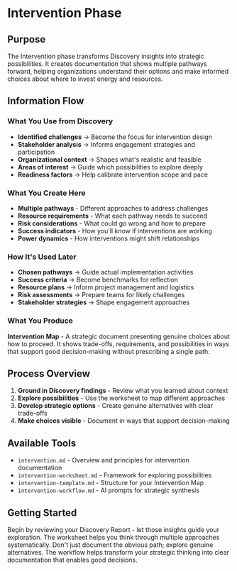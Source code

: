 # Intervention Phase

## Purpose
The Intervention phase transforms Discovery insights into strategic possibilities. It creates documentation that shows multiple pathways forward, helping organizations understand their options and make informed choices about where to invest energy and resources.

## Information Flow

### What You Use from Discovery
- **Identified challenges** → Become the focus for intervention design
- **Stakeholder analysis** → Informs engagement strategies and participation
- **Organizational context** → Shapes what's realistic and feasible
- **Areas of interest** → Guide which possibilities to explore deeply
- **Readiness factors** → Help calibrate intervention scope and pace

### What You Create Here
- **Multiple pathways** - Different approaches to address challenges
- **Resource requirements** - What each pathway needs to succeed
- **Risk considerations** - What could go wrong and how to prepare
- **Success indicators** - How you'll know if interventions are working
- **Power dynamics** - How interventions might shift relationships

### How It's Used Later
- **Chosen pathways** → Guide actual implementation activities
- **Success criteria** → Become benchmarks for reflection
- **Resource plans** → Inform project management and logistics
- **Risk assessments** → Prepare teams for likely challenges
- **Stakeholder strategies** → Shape engagement approaches

### What You Produce
**Intervention Map** - A strategic document presenting genuine choices about how to proceed. It shows trade-offs, requirements, and possibilities in ways that support good decision-making without prescribing a single path.

## Process Overview
1. **Ground in Discovery findings** - Review what you learned about context
2. **Explore possibilities** - Use the worksheet to map different approaches
3. **Develop strategic options** - Create genuine alternatives with clear trade-offs
4. **Make choices visible** - Document in ways that support decision-making

## Available Tools
- `intervention.md` - Overview and principles for intervention documentation
- `intervention-worksheet.md` - Framework for exploring possibilities
- `intervention-template.md` - Structure for your Intervention Map
- `intervention-workflow.md` - AI prompts for strategic synthesis

## Getting Started
Begin by reviewing your Discovery Report - let those insights guide your exploration. The worksheet helps you think through multiple approaches systematically. Don't just document the obvious path; explore genuine alternatives. The workflow helps transform your strategic thinking into clear documentation that enables good decisions.